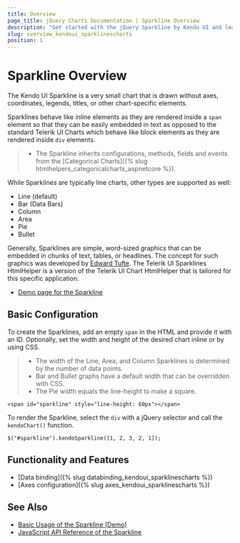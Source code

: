 ```yaml
---
title: Overview
page_title: jQuery Charts Documentation | Sparkline Overview
description: "Get started with the jQuery Sparkline by Kendo UI and learn how to create, initialize, and enable the widget."
slug: overview_kendoui_sparklinescharts
position: 1
---
```


# Sparkline Overview

The Kendo UI Sparkline is a very small chart that is drawn without axes, coordinates, legends, titles, or other chart-specific elements.

Sparklines behave like inline elements as they are rendered inside a `span` element so that they can be easily embedded in text as opposed to the standard Telerik UI Charts which behave like block elements as they are rendered inside `div` elements.

> * The Sparkline inherits configurations, methods, fields and events from the [Categorical Charts]({% slug htmlhelpers_categoricalcharts_aspnetcore %}).

While Sparklines are typically line charts, other types are supported as well:

* Line (default)
* Bar (Data Bars)
* Column
* Area
* Pie
* Bullet

 Generally, Sparklines are simple, word-sized graphics that can be embedded in chunks of text, tables, or headlines. The concept for such graphics was developed by [Edward Tufte](https://en.wikipedia.org/wiki/Edward_Tufte). The Telerik UI Sparklines HtmlHelper is a version of the Telerik UI Chart HtmlHelper that is tailored for this specific application.

* [Demo page for the Sparkline](https://demos.telerik.com/kendo-ui/sparklines/index)

## Basic Configuration

To create the Sparklines, add an empty `span` in the HTML and provide it with an ID. Optionally, set the width and height of the desired chart inline or by using CSS.

> * The width of the Line, Area, and Column Sparklines is determined by the number of data points.
> * Bar and Bullet graphs have a default width that can be overridden with CSS.
> * The Pie width equals the line-height to make a square.

    <span id="sparkline" style="line-height: 60px"></span>

To render the Sparkline, select the `div` with a jQuery selector and call the `kendoChart()` function.

    $("#sparkline").kendoSparkline([1, 2, 3, 2, 1]);

## Functionality and Features

* [Data binding]({% slug databinding_kendoui_sparklinescharts %})
* [Axes configuration]({% slug axes_kendoui_sparklinescharts %})

## See Also

* [Basic Usage of the Sparkline (Demo)](https://demos.telerik.com/kendo-ui/sparklines/index)
* [JavaScript API Reference of the Sparkline](/api/javascript/dataviz/ui/sparkline)

